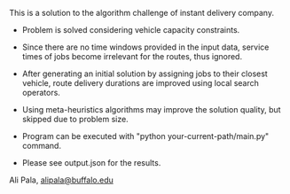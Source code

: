 This is a solution to the algorithm challenge of instant delivery company.

- Problem is solved considering vehicle capacity constraints. 

- Since there are no time windows provided in the input data,
  service times of jobs become irrelevant for the routes, thus ignored.

- After generating an initial solution by assigning jobs to 
  their closest vehicle, route delivery durations are
  improved using local search operators.
  
- Using meta-heuristics algorithms may improve the solution quality,
  but skipped due to problem size.
  
- Program can be executed with "python your-current-path/main.py" command.

- Please see output.json for the results.

Ali Pala, 
alipala@buffalo.edu

